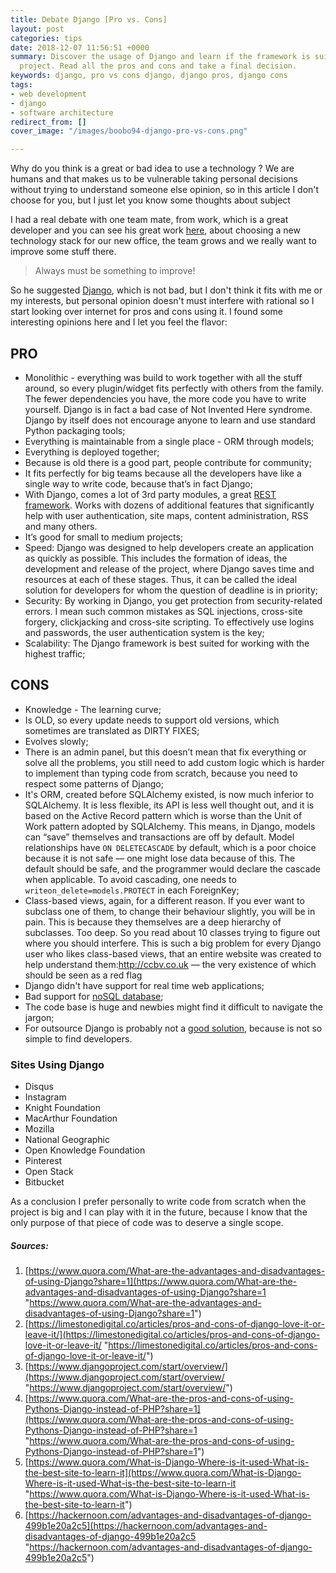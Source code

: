 ```yaml
---
title: Debate Django [Pro vs. Cons]
layout: post
categories: tips
date: 2018-12-07 11:56:51 +0000
summary: Discover the usage of Django and learn if the framework is suitable for your
  project. Read all the pros and cons and take a final decision.
keywords: django, pro vs cons django, django pros, django cons
tags:
- web development
- django
- software architecture
redirect_from: []
cover_image: "/images/boobo94-django-pro-vs-cons.png"

---
```

Why do you think is a great or bad idea to use a technology ? We are humans and that makes us to be vulnerable taking personal decisions without trying to understand someone else opinion, so in this article I don't choose for you, but I just let you know some thoughts about subject

I had a real debate with one team mate, from work, which is a great developer and you can see his great work [here](https://github.com/Xzya), about choosing a new technology stack for our new office, the team grows and we really want to improve some stuff there.

> Always must be something to improve!

So he suggested [Django](https://www.djangoproject.com/), which is not bad, but I don't think it fits with me or my interests, but personal opinion doesn't must interfere with rational so I start looking over internet for pros and cons using it. I found some interesting opinions here and I let you feel the flavor:

## PRO

* Monolithic - everything was build to work together with all the stuff around, so every plugin/widget fits perfectly with others from the family. The fewer dependencies you have, the more code you have to write yourself. Django is in fact a bad case of Not Invented Here syndrome. Django by itself does not encourage anyone to learn and use standard Python packaging tools;
* Everything is maintainable from a single place - ORM through models;
* Everything is deployed together;
* Because is old there is a good part, people contribute for community;
* It fits perfectly for big teams because all the developers have like a single way to write code, because that’s in fact Django;
* With Django, comes a lot of 3rd party modules, a great [REST framework](/webservice/webservice-architecture-golang/). Works with dozens of additional features that significantly help with user authentication, site maps, content administration, RSS and many others. 
* It’s good for small to medium projects;
* Speed: Django was designed to help developers create an application as quickly as possible. This includes the formation of ideas, the development and release of the project, where Django saves time and resources at each of these stages. Thus, it can be called the ideal solution for developers for whom the question of deadline is in priority;
* Security: By working in Django, you get protection from security-related errors. I mean such common mistakes as SQL injections, cross-site forgery, clickjacking and cross-site scripting. To effectively use logins and passwords, the user authentication system is the key;
* Scalability: The Django framework is best suited for working with the highest traffic;

## CONS

* Knowledge - The learning curve;
* Is OLD, so every update needs to support old versions, which sometimes are translated as DIRTY FIXES;
* Evolves slowly;
* There is an admin panel, but this doesn’t mean that fix everything or solve all the problems, you still need to add custom logic which is harder to implement than typing code from scratch, because you need to respect some patterns of Django;
* It's ORM, created before SQLAlchemy existed, is now much inferior to SQLAlchemy. It is less flexible, its API is less well thought out, and it is based on the Active Record pattern which is worse than the Unit of Work pattern adopted by SQLAlchemy. This means, in Django, models can “save” themselves and transactions are off by default. Model relationships have `ON DELETECASCADE` by default, which is a poor choice because it is not safe ― one might lose data because of this. The default should be safe, and the programmer would declare the cascade when applicable. To avoid cascading, one needs to `writeon_delete=models.PROTECT` in each ForeignKey;
* Class-based views, again, for a different reason. If you ever want to subclass one of them, to change their behaviour slightly, you will be in pain. This is because they themselves are a deep hierarchy of subclasses. Too deep. So you read about 10 classes trying to figure out where you should interfere. This is such a big problem for every Django user who likes class-based views, that an entire website was created to help understand them:http://ccbv.co.uk ― the very existence of which should be seen as a red flag
* Django didn't have support for real time web applications;
* Bad support for [noSQL database](https://en.wikipedia.org/wiki/NoSQL);
* The code base is huge and newbies might find it difficult to navigate the jargon;
* For outsource Django is probably not a [good solution](/ai/5-questions-build-custom-alexa-skill/), because is not so simple to find developers.

### Sites Using Django

* Disqus
* Instagram
* Knight Foundation
* MacArthur Foundation
* Mozilla
* National Geographic
* Open Knowledge Foundation
* Pinterest
* Open Stack
* Bitbucket

As a conclusion I prefer personally to write code from scratch when the project is big and I can play with it in the future, because I know that the only purpose of that piece of code was to deserve a single scope.

##### Sources:

1. [https://www.quora.com/What-are-the-advantages-and-disadvantages-of-using-Django?share=1](https://www.quora.com/What-are-the-advantages-and-disadvantages-of-using-Django?share=1 "https://www.quora.com/What-are-the-advantages-and-disadvantages-of-using-Django?share=1")
2. [https://limestonedigital.co/articles/pros-and-cons-of-django-love-it-or-leave-it/](https://limestonedigital.co/articles/pros-and-cons-of-django-love-it-or-leave-it/ "https://limestonedigital.co/articles/pros-and-cons-of-django-love-it-or-leave-it/")
3. [https://www.djangoproject.com/start/overview/](https://www.djangoproject.com/start/overview/ "https://www.djangoproject.com/start/overview/")
4. [https://www.quora.com/What-are-the-pros-and-cons-of-using-Pythons-Django-instead-of-PHP?share=1](https://www.quora.com/What-are-the-pros-and-cons-of-using-Pythons-Django-instead-of-PHP?share=1 "https://www.quora.com/What-are-the-pros-and-cons-of-using-Pythons-Django-instead-of-PHP?share=1")
5. [https://www.quora.com/What-is-Django-Where-is-it-used-What-is-the-best-site-to-learn-it](https://www.quora.com/What-is-Django-Where-is-it-used-What-is-the-best-site-to-learn-it "https://www.quora.com/What-is-Django-Where-is-it-used-What-is-the-best-site-to-learn-it")
6. [https://hackernoon.com/advantages-and-disadvantages-of-django-499b1e20a2c5](https://hackernoon.com/advantages-and-disadvantages-of-django-499b1e20a2c5 "https://hackernoon.com/advantages-and-disadvantages-of-django-499b1e20a2c5")